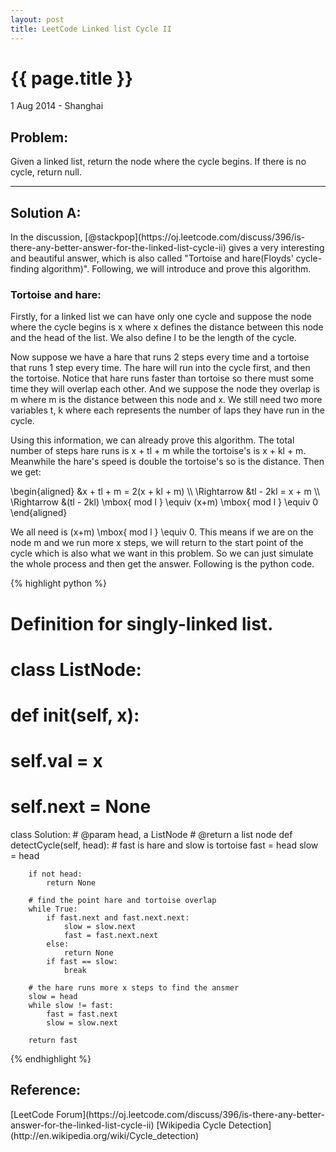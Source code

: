 ```yaml
---
layout: post
title: LeetCode Linked list Cycle II
---
```


{{ page.title }}
================

<p class="meta">1 Aug 2014 - Shanghai</p>

<h2>Problem:</h2> Given a linked list, return the node where the cycle begins. If there is no cycle, return null. 

<hr />

<h2>Solution A:</h2> In the discussion, [@stackpop](https://oj.leetcode.com/discuss/396/is-there-any-better-answer-for-the-linked-list-cycle-ii) gives a very interesting and beautiful answer, which is also called "Tortoise and hare(Floyds' cycle-finding algorithm)". Following, we will introduce and prove this algorithm.

<h3>Tortoise and hare:</h3>
Firstly, for a linked list we can have only one cycle and suppose the node where the cycle begins is <span class="math">x</span> where <span class="math">x</span> defines the distance between this node and the head of the list. We also define <span class="math">l</span> to be the length of the cycle. 

Now suppose we have a hare that runs 2 steps every time and a tortoise that runs 1 step every time. The hare will run into the cycle first, and then the tortoise. Notice that hare runs faster than tortoise so there must some time they will overlap each other. And we suppose the node they overlap is <span class="math">m</span> where <span class="math">m</span> is the distance between this node and <span class="math">x</span>. We still need two more variables <span class="math">t</span>, <span class="math">k</span> where each represents the number of laps they have run in the cycle.

Using this information, we can already prove this algorithm. The total number of steps hare runs is <span class="math">x + tl + m</span> while the tortoise's is <span class="math">x + kl + m</span>. Meanwhile the hare's speed is double the tortoise's so is the distance. Then we get:
<div class="math">
\begin{aligned}
&x + tl + m = 2(x + kl + m) \\
\Rightarrow &tl - 2kl = x + m \\ 
\Rightarrow &(tl - 2kl) \mbox{ mod l } \equiv (x+m) \mbox{ mod l } \equiv 0
\end{aligned}
</div>

We all need is <span class="math">(x+m) \mbox{ mod l } \equiv 0</span>. This means if we are on the node <span class="math">m</span> and we run more <span class="math">x</span> steps, we will return to the start point of the cycle which is also what we want in this problem. So we can just simulate the whole process and then get the answer. Following is the python code.

{% highlight python %}
# Definition for singly-linked list.
# class ListNode:
#     def __init__(self, x):
#         self.val = x
#         self.next = None

class Solution:
    # @param head, a ListNode
    # @return a list node
    def detectCycle(self, head):
		# fast is hare and slow is tortoise
        fast = head
        slow = head
        
        if not head:
            return None
        
		# find the point hare and tortoise overlap
        while True:
            if fast.next and fast.next.next:
                slow = slow.next
                fast = fast.next.next
            else:
                return None
            if fast == slow:
                break
        
		# the hare runs more x steps to find the ansmer
        slow = head
        while slow != fast:
            fast = fast.next
            slow = slow.next
        
        return fast
{% endhighlight %}

<h2>Reference:</h2>
[LeetCode Forum](https://oj.leetcode.com/discuss/396/is-there-any-better-answer-for-the-linked-list-cycle-ii)
[Wikipedia Cycle Detection](http://en.wikipedia.org/wiki/Cycle_detection)
